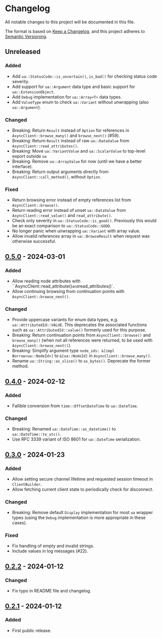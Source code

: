 # Changelog

All notable changes to this project will be documented in this file.

The format is based on [Keep a Changelog](https://keepachangelog.com/en/1.0.0/), and this project
adheres to [Semantic Versioning](https://semver.org/spec/v2.0.0.html).

## Unreleased

### Added

- Add `ua::StatusCode::is_uncertain()`, `is_bad()` for checking status code severity.
- Add support for `ua::Argument` data type and basic support for `ua::ExtensionObject`.
- Add `Debug` implementation for `ua::Array<T>` data types.
- Add `ValueType` enum to check `ua::Variant` without unwrapping (also `ua::Argument`).

### Changed

- Breaking: Return `Result` instead of `Option` for references in `AsyncClient::browse_many()` and
  `browse_next()` (#59).
- Breaking: Return `Result` instead of raw `ua::DataValue` from `AsyncClient::read_attributes()`.
- Breaking: Move `ua::VariantValue` and `ua::ScalarValue` to top-level export outside `ua`
- Breaking: Remove `ua::ArrayValue` for now (until we have a better interface).
- Breaking: Return output arguments directly from `AsyncClient::call_method()`, without `Option`.

### Fixed

- Return browsing error instead of empty references list from `AsyncClient::browse()`.
- Return reading error instead of unset `ua::DataValue` from `AsyncClient::read_value()` and
  `read_attribute()`.
- Check only severity in `ua::StatusCode::is_good()`. Previously this would be an exact comparison
  to `ua::StatusCode::GOOD`.
- No longer panic when unwrapping `ua::Variant` with array value.
- Allow invalid references array in `ua::BrowseResult` when request was otherwise successful.

## [0.5.0] - 2024-03-01

[0.5.0]: https://github.com/HMIProject/open62541/compare/v0.4.0...v0.5.0

### Added

- Allow reading node attributes with ``AsyncClient::read_attribute()` and `read_attributes()`.
- Allow continuing browsing from continuation points with `AsyncClient::browse_next()`.

### Changed

- Provide uppercase variants for enum data types, e.g. `ua::AttributedId::VALUE`. This deprecates
  the associated functions such as `ua::AttributedId::value()` formerly used for this purpose.
- Breaking: Return continuation points from `AsyncClient::browse()` and `browse_many()` (when not
  all references were returned, to be used with `AsyncClient::browse_next()`).
- Breaking: Simplify argument type `node_ids: &[impl Borrow<ua::NodeId>]` to `&[ua::NodeId]` in
  `AsyncClient::browse_many()`.
- Rename `ua::String::as_slice()` to `as_bytes()`. Deprecate the former method.

## [0.4.0] - 2024-02-12

[0.4.0]: https://github.com/HMIProject/open62541/compare/v0.3.0...v0.4.0

### Added

- Fallible conversion from `time::OffsetDateTime` to `ua::DateTime`.

### Changed

- Breaking: Renamed `ua::DateTime::as_datetime()` to `ua::DateTime::to_utc()`.
- Use RFC 3339 variant of ISO 8601 for `ua::DateTime` serialization.

## [0.3.0] - 2024-01-23

[0.3.0]: https://github.com/HMIProject/open62541/compare/v0.2.2...v0.3.0

### Added

- Allow setting secure channel lifetime and requested session timeout in `ClientBuilder`.
- Allow fetching current client state to periodically check for disconnect.

### Changed

- Breaking: Remove default `Display` implementation for most `ua` wrapper types (using the `Debug`
  implementation is more appropriate in these cases).

### Fixed

- Fix handling of empty and invalid strings.
- Include values in log messages (#22).

## [0.2.2] - 2024-01-12

[0.2.2]: https://github.com/HMIProject/open62541/compare/v0.2.1...v0.2.2

### Changed

- Fix typo in README file and changelog.

## [0.2.1] - 2024-01-12

[0.2.1]: https://github.com/HMIProject/open62541/releases/tag/v0.2.1

### Added

- First public release.
